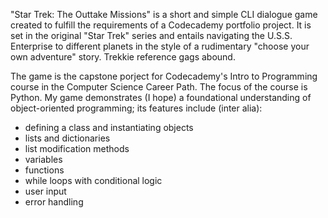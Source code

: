 "Star Trek: The Outtake Missions" is a short and simple CLI dialogue game created to fulfill the requirements of a Codecademy portfolio project. It is set in the original "Star Trek" series and entails navigating the U.S.S. Enterprise to different planets in the style of a rudimentary "choose your own adventure" story. Trekkie reference gags abound.

The game is the capstone porject for Codecademy's Intro to Programming course in the Computer Science Career Path. The focus of the course is Python. My game demonstrates (I hope) a foundational understanding of object-oriented programming; its features include (inter alia):
  * defining a class and instantiating objects
  * lists and dictionaries
  * list modification methods
  * variables
  * functions
  * while loops with conditional logic
  * user input
  * error handling
